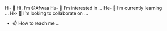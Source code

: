 Hi- 👋 Hi, I’m @Afwaa
Hu- 👀 I’m interested in ...
He- 🌱 I’m currently learning ...
Hk- 💞️ I’m looking to collaborate on ...
- 📫 How to reach me ...

<!---
Afwaa/Afwaa is a ✨ special ✨ repository because its `README.md` (this file) appears on your GitHub profile.
You can click the Preview link to take a look at your changes.
--->
